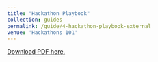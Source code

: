 ```yaml
---
title: "Hackathon Playbook"
collection: guides
permalink: /guide/4-hackathon-playbook-external
venue: 'Hackathons 101'
---
```

[Download PDF here.](http://eipapa.github.io/hackathon-planning-kit/files/hackathon-playbook-external.pdf)
